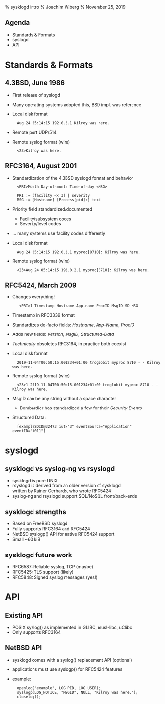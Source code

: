 % sysklogd intro
% Joachim Wiberg
% November 25, 2019

## Agenda

- Standards & Formats
- syslogd
- API


# Standards & Formats

## 4.3BSD, June 1986

- First release of syslogd
- Many operating systems adopted this, BSD impl. was reference
- Local disk format

        Aug 24 05:14:15 192.0.2.1 Kilroy was here.

- Remote port UDP/514
- Remote syslog format (wire)

        <23>Kilroy was here.

## RFC3164, August 2001

- Standardization of the 4.3BSD syslogd format and behavior

        <PRI>Month Day-of-month Time-of-day <MSG>
        
        PRI := (facility << 3) | severity
        MSG := [Hostname] [Process[pid]:] text

- Priority field standardized/documented
  - Facility/subsystem codes
  - Severity/level codes
  
- ... many systems use facility codes differently

- Local disk format

        Aug 24 05:14:15 192.0.2.1 myproc[8710]: Kilroy was here.

- Remote syslog format (wire)

        <23>Aug 24 05:14:15 192.0.2.1 myproc[8710]: Kilroy was here.


## RFC5424, March 2009

- Changes everything!

         <PRI>1 Timestamp Hostname App-name ProcID MsgID SD MSG

- Timestamp in RFC3339 format
- Standardizes de-facto fields: _Hostname_, _App-Name_, _ProcID_
- Adds new fields: _Version_, _MsgID_, _Structured-Data_
- *Technically* obsoletes RFC3164, in practice both coexist
- Local disk format

        2019-11-04T00:50:15.001234+01:00 troglobit myproc 8710 - - Kilroy was here.

- Remote syslog format (wire)

        <23>1 2019-11-04T00:50:15.001234+01:00 troglobit myproc 8710 - - Kilroy was here.

- MsgID can be any string without a space character
  - Bombardier has standardized a few for their *Security Events*
- Structured Data:

        [exampleSDID@32473 iut="3" eventSource="Application" eventID="1011"]

# syslogd

## sysklogd vs syslog-ng vs rsyslogd

- sysklogd is pure UNIX
- rsyslogd is derived from an older version of sysklogd  
  written by Rainer Gerhards, who wrote RFC5424
- syslog-ng and rsyslogd support SQL/NoSQL front/back-ends

## sysklogd strengths

- Based on FreeBSD syslogd
- Fully supports RFC3164 and RFC5424
- NetBSD syslogp() API for native RFC5424 support
- Small ~60 kiB

## sysklogd future work

- RFC6587: Reliable syslog, TCP (maybe)
- RFC5425: TLS support (likely)
- RFC5848: Signed syslog messages (yes!)

# API

## Existing API

- POSIX syslog() as implemented in GLIBC, musl-libc, uClibc
- Only supports RFC3164

## NetBSD API

- sysklogd comes with a syslog() replacement API (optional)
- applications must use syslogp() for RFC5424 features
- example:

        openlog("example", LOG_PID, LOG_USER);
        syslogp(LOG_NOTICE, "MSGID", NULL, "Kilroy was here.");
        closelog();

